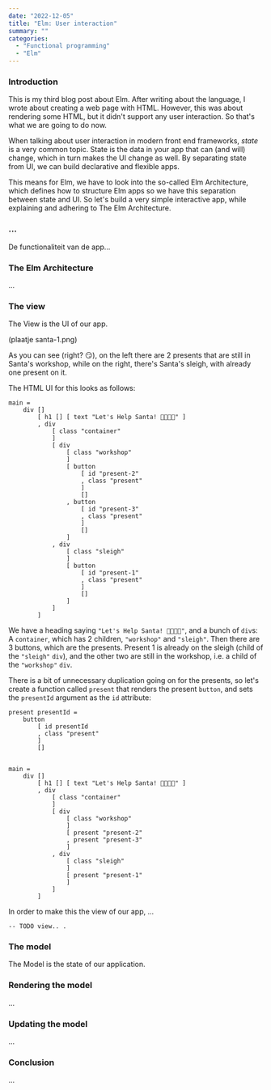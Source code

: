 ```yaml
---
date: "2022-12-05"
title: "Elm: User interaction"
summary: ""
categories:
  - "Functional programming"
  - "Elm"
---
```


### Introduction

This is my third blog post about Elm. After writing about the language, I wrote about creating a web page with HTML. However, this was about rendering some HTML, but it didn't support any user interaction. So that's what we are going to do now.

When talking about user interaction in modern front end frameworks, _state_ is a very common topic. State is the data in your app that can (and will) change, which in turn makes the UI change as well. By separating state from UI, we can build declarative and flexible apps.

This means for Elm, we have to look into the so-called Elm Architecture, which defines how to structure Elm apps so we have this separation between state and UI. So let's build a very simple interactive app, while explaining and adhering to The Elm Architecture.

### ...

De functionaliteit van de app...

### The Elm Architecture

...


### The view

The View is the UI of our app.

(plaatje santa-1.png)

As you can see (right? 😏), on the left there are 2 presents that are still in Santa's workshop, while on the right, there's Santa's sleigh, with already one present on it.

The HTML UI for this looks as follows:

```
main =
    div []
        [ h1 [] [ text "Let's Help Santa! 🎅🏻🙏🏻" ]
        , div
            [ class "container"
            ]
            [ div
                [ class "workshop"
                ]
                [ button
                    [ id "present-2"
                    , class "present"
                    ]
                    []
                , button
                    [ id "present-3"
                    , class "present"
                    ]
                    []
                ]
            , div
                [ class "sleigh"
                ]
                [ button
                    [ id "present-1"
                    , class "present"
                    ]
                    []
                ]
            ]
        ]
```

We have a heading saying `"Let's Help Santa! 🎅🏻🙏🏻"`, and a bunch of `div`s: A `container`, which has 2 children, `"workshop"` and `"sleigh"`. Then there are 3 buttons, which are the presents. Present 1 is already on the sleigh (child of the `"sleigh"` `div`), and the other two are still in the workshop, i.e. a child of the `"workshop"` `div`.

There is a bit of unnecessary duplication going on for the presents, so let's create a function called `present` that renders the present `button`, and sets the `presentId` argument as the `id` attribute:

```
present presentId =
    button
        [ id presentId
        , class "present"
        ]
        []


main =
    div []
        [ h1 [] [ text "Let's Help Santa! 🎅🏻🙏🏻" ]
        , div
            [ class "container"
            ]
            [ div
                [ class "workshop"
                ]
                [ present "present-2"
                , present "present-3"
                ]
            , div
                [ class "sleigh"
                ]
                [ present "present-1"
                ]
            ]
        ]
```

In order to make this the view of our app, ...

```
-- TODO view.. .
```

### The model

The Model is the state of our application.

### Rendering the model

...

### Updating the model

...

### Conclusion

...